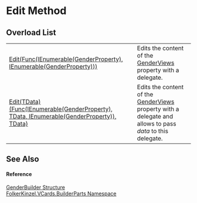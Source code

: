 # Edit Method


## Overload List
<table>
<tr>
<td><a href="4c34668c-f9c9-ebdd-4ffe-0df2b92929cb.md">Edit(Func(IEnumerable(GenderProperty), IEnumerable(GenderProperty)))</a></td>
<td>Edits the content of the <a href="b3545d4e-d8e7-ae7b-4a5c-65ca19e48d69.md">GenderViews</a> property with a delegate.</td></tr>
<tr>
<td><a href="f8d9c677-0a4d-45dc-a48a-bb50c4b9dd29.md">Edit(TData)(Func(IEnumerable(GenderProperty), TData, IEnumerable(GenderProperty)), TData)</a></td>
<td>Edits the content of the <a href="b3545d4e-d8e7-ae7b-4a5c-65ca19e48d69.md">GenderViews</a> property with a delegate and allows to pass <em>data</em> to this delegate.</td></tr>
</table>

## See Also


#### Reference
<a href="88475522-6d79-c5cb-b17a-3917be32c65a.md">GenderBuilder Structure</a>  
<a href="30716183-7f69-ceb8-b5fe-4d9f23e7fd2b.md">FolkerKinzel.VCards.BuilderParts Namespace</a>  
